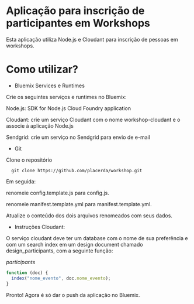 # Aplicação para inscrição de participantes em Workshops

Esta aplicação utiliza Node.js e Cloudant para inscrição de pessoas em workshops.

# Como utilizar?

* Bluemix Services e Runtimes

Crie os seguintes serviços e runtimes no Bluemix:

Node.js: SDK for Node.js Cloud Foundry application

Cloudant: crie um serviço Cloudant com o nome workshop-cloudant e o associe à aplicação Node.js

Sendgrid: crie um serviço no Sendgrid para envio de e-mail

* Git

Clone o repositório

```
  git clone https://github.com/placerda/workshop.git
```

Em seguida:

renomeie config.template.js para config.js.

renomeie manifest.template.yml para manifest.template.yml.

Atualize o conteúdo dos dois arquivos renomeados com seus dados.


* Instruções Cloudant:

O serviço cloudant deve ter um database com o nome de sua preferência e
com um search index em um design document chamado design_participants, com a seguinte função:

*participants*
```javascript
function (doc) {
  index("nome_evento", doc.nome_evento);
}
```

Pronto! Agora é só dar o push da aplicação no Bluemix.
